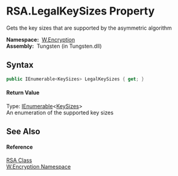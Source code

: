 RSA.LegalKeySizes Property
==========================
  Gets the key sizes that are supported by the asymmetric algorithm

  **Namespace:**  [W.Encryption][1]  
  **Assembly:**  Tungsten (in Tungsten.dll)

Syntax
------

```csharp
public IEnumerable<KeySizes> LegalKeySizes { get; }
```

#### Return Value
Type: [IEnumerable][2]&lt;[KeySizes][3]>  
An enumeration of the supported key sizes

See Also
--------

#### Reference
[RSA Class][4]  
[W.Encryption Namespace][1]  

[1]: ../README.md
[2]: http://msdn.microsoft.com/en-us/library/9eekhta0
[3]: http://msdn.microsoft.com/en-us/library/s8hzw9a2
[4]: README.md